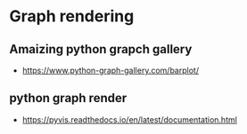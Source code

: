 # Graph rendering

## Amaizing python grapch gallery

- https://www.python-graph-gallery.com/barplot/

## python graph render 

- https://pyvis.readthedocs.io/en/latest/documentation.html